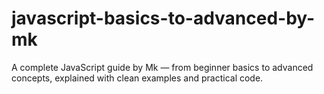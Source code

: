 # javascript-basics-to-advanced-by-mk
A complete JavaScript guide by Mk — from beginner basics to advanced concepts, explained with clean examples and practical code.
